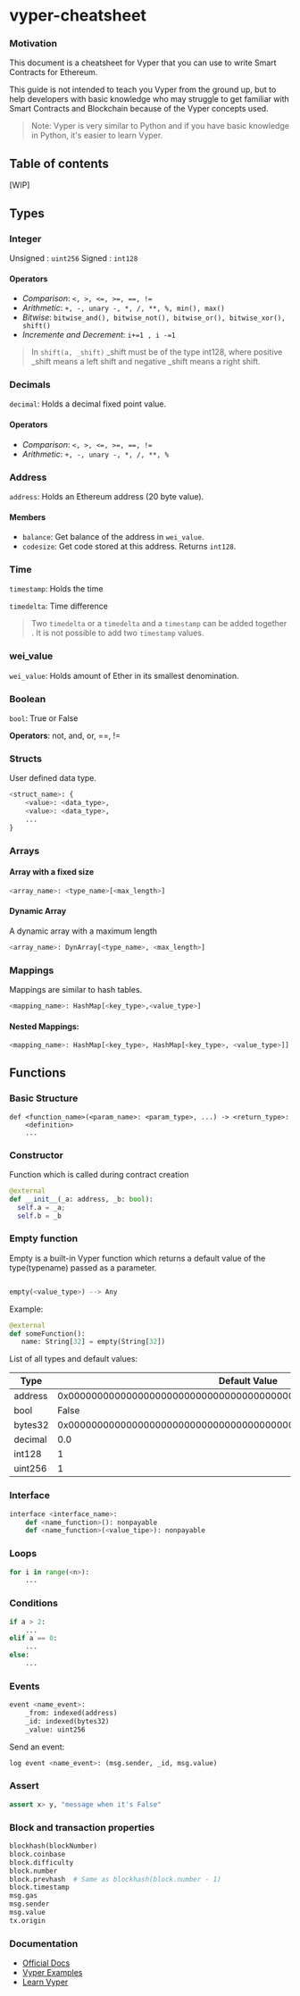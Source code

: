 
# vyper-cheatsheet

### Motivation
This document is a cheatsheet for Vyper that you can use to write Smart Contracts for Ethereum.

This guide is not intended to teach you Vyper from the ground up, but to help developers with basic knowledge who may struggle to get familiar with Smart Contracts and Blockchain because of the Vyper concepts used.

> Note: Vyper is very similar to Python and if you have basic knowledge in Python, it's easier to learn Vyper.

## Table of contents

[WIP]

## Types

### Integer

Unsigned : `uint256`
Signed : `int128`

#### Operators 

- *Comparison*: `<, >, <=, >=, ==, !=`
- *Arithmetic*: `+, -, unary -, *, /, **, %, min(), max()`
- *Bitwise*: `bitwise_and(), bitwise_not(), bitwise_or(), bitwise_xor(), shift()`
- *Incremente and Decrement*: `i+=1 , i -=1`

> In `shift(a, _shift)` _shift must be of the type int128, where positive _shift means a left shift and negative _shift means a right shift.


### Decimals

`decimal`: Holds a decimal fixed point value.

#### Operators 

- *Comparison*: `<, >, <=, >=, ==, !=`
- *Arithmetic*: `+, -, unary -, *, /, **, %`


### Address

`address`: Holds an Ethereum address (20 byte value).

#### Members

- `balance`: Get balance of the address in `wei_value`.
- `codesize`: Get code stored at this address. Returns `int128`.


### Time

`timestamp`: Holds the time

`timedelta`: Time difference

> Two `timedelta` or a `timedelta` and a `timestamp` can be added together . It is not possible to add two `timestamp` values.

### wei_value

`wei_value`: Holds amount of Ether in its smallest denomination.

### Boolean

`bool`: True or False

**Operators**: not, and, or, ==, !=


### Structs

User defined data type.

```python
<struct_name>: {
    <value>: <data_type>,
    <value>: <data_type>,
    ...
}
```
### Arrays
#### Array with a fixed size 
```python
<array_name>: <type_name>[<max_length>]
```

#### Dynamic Array
A dynamic array with a maximum length
```python
<array_name>: DynArray[<type_name>, <max_length>]
```

### Mappings
Mappings are similar to hash tables.

```python
<mapping_name>: HashMap[<key_type>,<value_type>]
```
#### Nested Mappings:
```python
<mapping_name>: HashMap[<key_type>, HashMap[<key_type>, <value_type>]]

```

## Functions

### Basic Structure 

```
def <function_name>(<param_name>: <param_type>, ...) -> <return_type>:
    <definition>
    ...
```

### Constructor

Function which is called during contract creation

```python
@external
def __init__(_a: address, _b: bool):
  self.a = _a;
  self.b = _b
```

### Empty function
Empty is a built-in Vyper function which returns a default value of the type(typename) passed as a parameter.
```python

empty(<value_type>) --> Any
```
Example:
```python
@external
def someFunction():
   name: String[32] = empty(String[32])
```
List of all types and default values:

  Type          | Default Value 
  ------------- | -------------   
  address       | 0x0000000000000000000000000000000000000000 
  bool          | False  
  bytes32       | 0x0000000000000000000000000000000000000000000000000000000000000000
  decimal       | 0.0
  int128        | 1
  uint256       | 1

### Interface
```python
interface <interface_name>:
    def <name_function>(): nonpayable
    def <name_function>(<value_tipe>): nonpayable
```
### Loops
```python
for i in range(<n>):
    ...
```
### Conditions
```python
if a > 2:
    ...
elif a == 0:
    ...
else:
    ...
```


### Events
```python
event <name_event>:
    _from: indexed(address)
    _id: indexed(bytes32)
    _value: uint256
```
Send an event:
```python
log event <name_event>: (msg.sender, _id, msg.value)
```
### Assert
```python
assert x> y, "message when it's False"
```

### Block and transaction properties
```python
blockhash(blockNumber)
block.coinbase
block.difficulty
block.number
block.prevhash  # Same as blockhash(block.number - 1)
block.timestamp
msg.gas
msg.sender
msg.value
tx.origin
```


### Documentation
- [Official Docs](https://vyper.readthedocs.io/en/stable/)
- [Vyper Examples](https://www.vyperexamples.com/)
- [Learn Vyper](https://learn.vyperlang.org/#/)